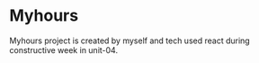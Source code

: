 # Myhours
Myhours project is created by myself and tech used react during constructive week in unit-04.
